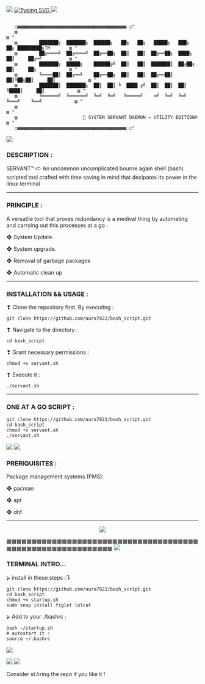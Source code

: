 <a><img src='https://i.imgur.com/LyHic3i.gif'/></a>
<a href="https://git.io/typing-svg">
  <img src="https://readme-typing-svg.demolab.com?font=Black+Ops+One&size=50&pause=50&color=0000ff&center=true&width=1200&height=100&lines=SCRIPTING%20WITH%20BASH" alt="Typing SVG" />
</a>
<a><img src='https://i.imgur.com/LyHic3i.gif'/></a>
```

   ◯▩▩▩▩▩▩▩▩▩▩▩▩▩▩▩▩▩▩▩▩▩▩▩▩▩▩▩▩▩▩▩▩▩▩▩▩▩▩▩▩ ◯"
   ▨                                                                                         ▨ "
   ▨        ███████╗  ███████╗  ██████╗   ██╗   ██╗   █████╗   ███╗   ██╗ █████████╗TM       ▨ "
   ▨        ██╔════╝  ██╔════╝  ██╔══██╗  ██║   ██║  ██╔══██╗  ████╗  ██║     ██╔═╝          ▨ "
   ▨        ███████╗  █████╗    ██████╔╝  ██║   ██║  ███████║  ██╔██╗ ██║     ██╗            ▨ "
   ▨        ╚════██║  ██╔══╝    ██╔══██╗  ██║   ██║  ██╔══██║  ██║╚██╗██║     ██║            ▨ "
   ▨        ███████║  ███████╗  ██║  ██║ ╚  ████ ╔╝  ██║  ██║  ██║ ╚████║     ██║            ▨ "
   ▨        ╚══════╝  ╚══════╝  ╚═╝  ╚═╝   ╚═════╝    ═╝  ╚═╝  ╚═╝  ╚═══╝    ╚══╝            ▨ "
   ▨                                                                                         ▨ "
   ▨                        🧠 SYSTEM SERVANT DAEMON — UTILITY EDITION®                      ▨ "
   ◯▩▩▩▩▩▩▩▩▩▩▩▩▩▩▩▩▩▩▩▩▩▩▩▩▩▩▩▩▩▩▩▩▩▩▩▩▩▩▩▩ ◯"
```
   <a><img src='https://i.imgur.com/LyHic3i.gif'/></a>

### DESCRIPTION : 

 SERVANT™ 🢧 An uncommon uncomplicated bourne again shell (bash) scripted tool crafted with time saving in mind that decipates its power in the linux terminal

---
### PRINCIPLE :

A versatile tool that proves redundancy is a medival thing by automating and carrying out this processes at a go : 

   ❖ System Update.

   ❖ System upgrade.

   ❖ Removal of garbage packages

   ❖ Automatic clean up

---
### INSTALLATION && USAGE :

❢ Clone the repository first. By executing : 

```
git clone https://github.com/aura7822/bash_script.git
```
❢ Navigate to the directory :

```
cd bash_script
```
❢ Grant necessary permissions :

```
chmod +x servant.sh
```
❢ Execute it :

```
./servant.sh
```
---
### ONE AT A GO SCRIPT : 
```
git clone https://github.com/aura7822/bash_script.git
cd bash_script
chmod +x servant.sh
./servant.sh
```
  <a><img src='https://i.imgur.com/LyHic3i.gif'/></a>
  <a><img src='https://i.imgur.com/LyHic3i.gif'/></a>

### PRERIQUISITES :

Package management systems (PMS):

  ❖ pacman

  ❖ apt

  ❖ dnf
  
---

<p align="center">
  <a href="https://skillicons.dev">
    <img src="https://skillicons.dev/icons?i=arch,bash,debian,linux,mint,nix,redhat,ubuntu" />
  </a>
</p>
▩▩▩▩▩▩▩▩▩▩▩▩▩▩▩▩▩▩▩▩▩▩▩▩▩▩▩▩▩▩▩▩▩▩▩▩▩▩▩▩▩▩▩▩▩▩▩▩▩▩▩▩▩▩▩▩▩▩▩
 <a><img src='https://i.imgur.com/LyHic3i.gif'/></a>
 
 ### TERMINAL INTRO...

 ⮚ install in these steps :↴
 ```
git clone https://github.com/aura7822/bash_script.git
cd bash_script
chmod +x startup.sh
sudo snap install figlet lolcat
```
⮚ Add to your ./bashrc : 
```
bash ~/startup.sh
# autostart it :
source ~/.bashrc
```

 <a><img src='https://i.imgur.com/LyHic3i.gif'/></a>



 <a><img src='https://i.imgur.com/LyHic3i.gif'/></a>
 <a><img src='https://i.imgur.com/LyHic3i.gif'/></a>

 Consider st✰ring the repo if you like it !
